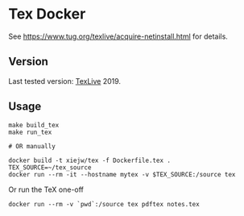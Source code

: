 # Tex Docker

See https://www.tug.org/texlive/acquire-netinstall.html for details.

## Version

Last tested version: [TexLive][TEXLIVE] 2019.

## Usage

    make build_tex
    make run_tex

    # OR manually

    docker build -t xiejw/tex -f Dockerfile.tex .
    TEX_SOURCE=~/tex_source
    docker run --rm -it --hostname mytex -v $TEX_SOURCE:/source tex

Or run the TeX one-off

    docker run --rm -v `pwd`:/source tex pdftex notes.tex

[TEXLIVE]: https://tug.org/texlive/
